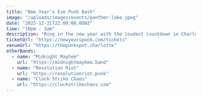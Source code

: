 ```yaml
---
title: "New Year's Eve Punk Bash"
image: "/uploads/images/events/panther-lake.jpeg"
date: "2025-12-31T22:00:00.000Z"
time: "10pm - 3am"
description: "Ring in the new year with the loudest countdown in Charlotte! Five bands, cheap champagne, and a midnight mosh pit."
ticketUrl: "https://newyearspunk.com/tickets"
venueUrl: "https://thepunkspot.charlotte"
otherBands:
  - name: "Midnight Mayhem"
    url: "https://midnightmayhem.band"
  - name: "Resolution Riot"
    url: "https://resolutionriot.punk"
  - name: "Clock Strike Chaos"
    url: "https://clockstrikechaos.com"
---
```

